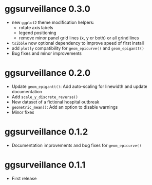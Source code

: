 # ggsurveillance 0.3.0

-   new `ggplot2` theme modification helpers:
    -   rotate axis labels
    -   legend positioning
    -   remove minor panel grid lines (x, y or both) or all grind lines
-   `tsibble` now optional dependency to improve speed of first install
-   add `plotly` compatibility for `geom_epicurve()` and `geom_epigantt()`
-   Bug fixes and minor improvements

# ggsurveillance 0.2.0

-   Update `geom_epigantt()`: Add auto-scaling for linewidth and update documentation
-   Add `scale_y_discrete_reverse()`
-   New dataset of a fictional hospital outbreak
-   `geometric_mean()`: Add an option to disable warnings
-   Minor fixes

# ggsurveillance 0.1.2

-   Documentation improvements and bug fixes for `geom_epicurve()`

# ggsurveillance 0.1.1

-   First release
